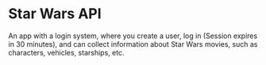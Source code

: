 # Star Wars API
An app with a login system, where you create a user, log in (Session expires in 30 minutes), and can collect information about Star Wars movies, such as characters, vehicles, starships, etc.